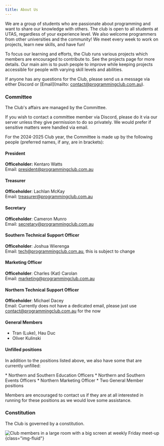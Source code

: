 ```yaml
---
title: About Us
---
```


We are a group of students who are passionate about programming and want to share our knowledge with others. The club is open to all students at UTAS, regardless of your experience level. We also welcome programmers from other universities and the community! We meet every week to work on projects, learn new skills, and have fun!

To focus our learning and efforts, the Club runs various projects which members are encouraged to contribute to. See the projects page for more details. Our main aim is to push people to improve while keeping projects accessible for people with varying skill levels and abilities.

If anyone has any questions for the Club, please send us a message via either Discord or [Email](mailto: contact@programmingclub.com.au).

<!-- TODO: Add photos -->
<!-- TODO: Add office descriptions -->
### Committee
The Club's affairs are managed by the Committee.

If you wish to contact a committee member via Discord, please do it via our server unless they give permission to do so privately. We would prefer if sensitive matters were handled via email.

For the 2024-2025 Club year, the Committee is made up by the following people (preferred names, if any, are in brackets):

#### President
**Officeholder:** Kentaro Watts  
Email: <president@programmingclub.com.au>

#### Treasurer
**Officeholder**: Lachlan McKay  
Email: <treasurer@programmingclub.com.au>

#### Secretary
**Officeholder**: Cameron Munro  
Email: <secretary@programmingclub.com.au>

#### Southern Technical Support Officer
**Officeholder**: Joshua Wierenga  
Email: <tech@programmingclub.com.au>, this is subject to change

#### Marketing Officer
**Officeholder**: Charles (Kat) Carolan  
Email: <marketing@programmingclub.com.au>

#### Northern Technical Support Officer
**Officeholder**: Michael Dacey  
Email: Currently does not have a dedicated email, please just use <contact@programmingclub.com.au> for the now

#### General Members
* Tran (Luke), Hau Duc
* Oliver Kulinski

#### Unfilled positions
<p class="mb-0">In addition to the positions listed above, we also have some that are currently unfilled:</p>
* Northern and Southern Education Officers
* Northern and Southern Events Officers
* Northern Marketing Officer
* Two General Member positions

Members are encouraged to contact us if they are at all interested in running for these positions as we would love some assistance.

### Constitution
<!-- TODO: Add constitution -->
The Club is governed by a constitution. <!-- You can access it here. -->

![Club members in a large room with a big screen at weekly Friday meet-up](https://programmingclub.com.au/assets/photos/weekly_meetup_cropped.jpg "A weekly meetup at the Sandy Bay Campus"){class="img-fluid"}
